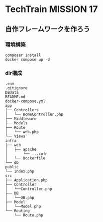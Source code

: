 # TechTrain MISSION 17
## 自作フレームワークを作ろう

### 環境構築
```
composer install
docker compose up -d
```

### dir構成
```dir構成
.env
.gitignore
DBdata
README.md
docker-compose.yml
app
├── Controllers
│   └── HomeController.php
├── Middleware
├── Models
├── Route
│   └── web.php
└── Views
infra
├── web
│   ├── apache
│       └── ...cofn
│   └── Dockerfile
└── db
public
└── index.php
src
├── Application.php
├── Controller
│   └──Controller.php
├── DB
│   └──DB.php
├── Model
│   └──Model.php
└── Routing
    └── Route.php
```

